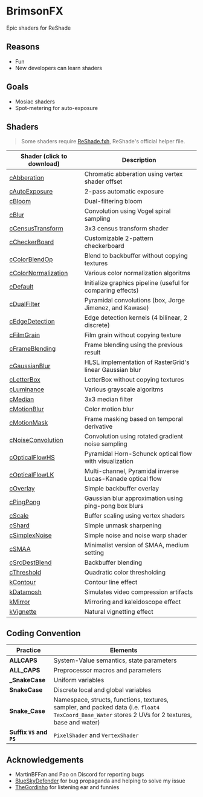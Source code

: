 
# BrimsonFX

Epic shaders for ReShade

## Reasons

+ Fun
+ New developers can learn shaders

## Goals

+ Mosiac shaders
+ Spot-metering for auto-exposure

## Shaders

> Some shaders require [ReShade.fxh](/shaders/ReShade.fxh), ReShade's official helper file.

Shader (click to download) | Description
---------------------------|------------
[cAbberation](/shaders/cAbberation.fx) | Chromatic abberation using vertex shader offset
[cAutoExposure](/shaders/cAutoExposure.fx) | 2-pass automatic exposure
[cBloom](/shaders/cBloom.fx) | Dual-filtering bloom
[cBlur](/shaders/cBlur.fx) | Convolution using Vogel spiral sampling
[cCensusTransform](/shaders/cCensusTransform.fx) | 3x3 census transform shader 
[cCheckerBoard](/shaders/cCheckerBoard.fx) | Customizable 2-pattern checkerboard
[cColorBlendOp](/shaders/cColorBlendOp.fx) | Blend to backbuffer without copying textures
[cColorNormalization](/shaders/cColorNormalization.fx) | Various color normalization algoritms
[cDefault](/shaders/cDefault.fx) | Initialize graphics pipeline (useful for comparing effects)
[cDualFilter](/shaders/cDualFilter.fx) | Pyramidal convolutions (box, Jorge Jimenez, and Kawase)
[cEdgeDetection](/shaders/cEdgeDetection.fx) | Edge detection kernels (4 bilinear, 2 discrete)
[cFilmGrain](/shaders/cFilmGrain.fx) | Film grain without copying texture
[cFrameBlending](/shaders/cFrameBlending.fx) | Frame blending using the previous result
[cGaussianBlur](/shaders/cGaussianBlur.fx) | HLSL implementation of RasterGrid's linear Gaussian blur
[cLetterBox](/shaders/cLetterBox.fx) | LetterBox without copying textures
[cLuminance](/shaders/cLuminance.fx) | Various grayscale algoritms
[cMedian](/shaders/cMedian.fx) | 3x3 median filter
[cMotionBlur](/shaders/cMotionBlur.fx) | Color motion blur
[cMotionMask](/shaders/cMotionMask.fx) | Frame masking based on temporal derivative
[cNoiseConvolution](/shaders/cNoiseConvolution.fx) | Convolution using rotated gradient noise sampling
[cOpticalFlowHS](/shaders/cOpticalFlowHS.fx) | Pyramidal Horn-Schunck optical flow with visualization
[cOpticalFlowLK](/shaders/cOpticalFlowLK.fx) | Multi-channel, Pyramidal inverse Lucas-Kanade optical flow
[cOverlay](/shaders/cOverlay.fx) | Simple backbuffer overlay
[cPingPong](/shaders/cPingPong.fx) | Gaussian blur approximation using ping-pong box blurs
[cScale](/shaders/cScale.fx) | Buffer scaling using vertex shaders
[cShard](/shaders/cShard.fx) | Simple unmask sharpening
[cSimplexNoise](/shaders/cSimplexNoise.fx) | Simple noise and noise warp shader
[cSMAA](/shaders/cSMAA.fx) | Minimalist version of SMAA, medium setting
[cSrcDestBlend](/shaders/cSrcDestBlend.fx) | Backbuffer blending
[cThreshold](/shaders/cThreshold.fx) | Quadratic color thresholding
[kContour](/shaders/kContour.fx) | Contour line effect
[kDatamosh](/shaders/kDatamosh.fx) | Simulates video compression artifacts
[kMirror](/shaders/kMirror.fx) | Mirroring and kaleidoscope effect
[kVignette](/shaders/kVignette.fx) | Natural vignetting effect

## Coding Convention

Practice | Elements
-------- | --------
**ALLCAPS** | System-Value semantics, state parameters
**ALL_CAPS** | Preprocessor macros and parameters
**_SnakeCase** | Uniform variables
**SnakeCase** | Discrete local and global variables
**Snake_Case** | Namespace, structs, functions, textures, sampler, and packed data (i.e. `float4 TexCoord_Base_Water` stores 2 UVs for 2 textures, base and water)
**Suffix `VS` and `PS`** | `PixelShader` and `VertexShader`

## Acknowledgements

+ MartinBFFan and Pao on Discord for reporting bugs
+ [BlueSkyDefender](https://github.com/BlueSkyDefender) for bug propaganda and helping to solve my issue
+ [TheGordinho](https://github.com/TheGordinho) for listening ear and funnies
